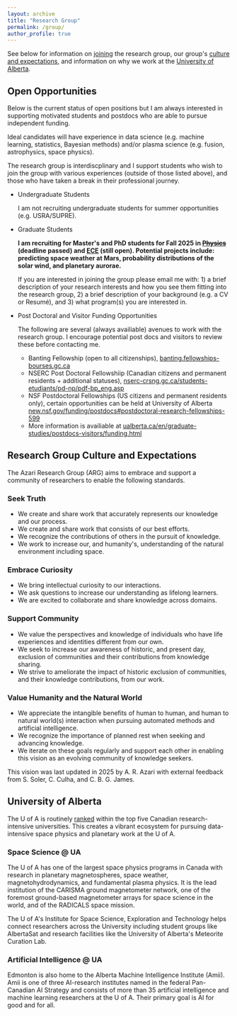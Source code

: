 ```yaml
---
layout: archive
title: "Research Group"
permalink: /group/
author_profile: true
---
```


See below for information on [joining](#open-opportunities) the research group, our group's [culture and expectations](#research-group-culture-and-expectations), and information on why we work at the [University of Alberta](#university-of-alberta).

## Open Opportunities

Below is the current status of open positions but I am always interested in supporting motivated students and postdocs who are able to pursue independent funding.  

Ideal candidates will have experience in data science (e.g. machine learning, statistics, Bayesian methods) and/or plasma science (e.g. fusion, astrophysics, space physics). 

The research group is interdiscplinary and I support students who wish to join the group with various experiences (outside of those listed above), and those who have taken a break in their professional journey. 

- Undergraduate Students

  I am not recruiting undergraduate students for summer opportunities (e.g. USRA/SUPRE).

- Graduate Students

  **I am recruiting for Master's and PhD students for Fall 2025 in ~~[Physics](https://www.ualberta.ca/en/physics/index.html)~~ (deadline passed) and [ECE](https://www.ualberta.ca/en/engineering/electrical-computer-engineering/index.html) (still open). Potential projects include: predicting space weather at Mars, probability distributions of the solar wind, and planetary aurorae.**

  If you are interested in joining the group please email me with: 1) a brief description of your research interests and how you see them fitting into the research group, 2) a brief description of your background (e.g. a CV or Resumé), and 3) what program(s) you are interested in. 

- Post Doctoral and Visitor Funding Opportunities

  The following are several (always availiable) avenues to work with the research group. I encourage
  potential post docs and visitors to review these before contacting me.

    - Banting Fellowship (open to all citizenships), [banting.fellowships-bourses.gc.ca](https://banting.fellowships-bourses.gc.ca)
    - NSERC Post Doctoral Fellowshiip (Canadian citizens and permanent residents + additional statuses), [nserc-crsng.gc.ca/students-etudiants/pd-np/pdf-bp_eng.asp](https://www.nserc-crsng.gc.ca/students-etudiants/pd-np/pdf-bp_eng.asp)
    - NSF Postdoctoral Fellowships (US citizens and permanent residents only), certain opportunities can be held at University of Alberta [new.nsf.gov/funding/postdocs#postdoctoral-research-fellowships-599](https://new.nsf.gov/funding/postdocs#postdoctoral-research-fellowships-599)
    - More information is availiable at [ualberta.ca/en/graduate-studies/postdocs-visitors/funding.html](https://www.ualberta.ca/en/graduate-studies/postdocs-visitors/funding.html)

## Research Group Culture and Expectations

The Azari Research Group (ARG) aims to embrace and support a community of researchers to enable the following standards. 

### Seek Truth
- We create and share work that accurately represents our knowledge and our process.
- We create and share work that consists of our best efforts.
- We recognize the contributions of others in the pursuit of knowledge. 
- We work to increase our, and humanity's, understanding of the natural environment including space.

### Embrace Curiosity
- We bring intellectual curiosity to our interactions.
- We ask questions to increase our understanding as lifelong learners. 
- We are excited to collaborate and share knowledge across domains.
 
### Support Community
- We value the perspectives and knowledge of individuals who have life experiences and identities different from our own.
- We seek to increase our awareness of historic, and present day, exclusion of communities and their contributions from knowledge sharing.
- We strive to ameliorate the impact of historic exclusion of communities, and their knowledge contributions, from our work.

### Value Humanity and the Natural World
- We appreciate the intangible benefits of human to human, and human to natural world(s) interaction when pursuing automated methods and artificial intelligence.
- We recognize the importance of planned rest when seeking and advancing knowledge. 
- We iterate on these goals regularly and support each other in enabling this vision as an evolving community of knowledge seekers.

This vision was last updated in 2025 by A. R. Azari with external feedback from S. Soler, C. Culha, and C. B. G. James.

## University of Alberta

The U of A is routinely [ranked](https://www.ualberta.ca/en/about/university-rankings/index.html) within the top five Canadian research-intensive universities. This creates a vibrant ecosystem for pursuing data-intensive space physics and planetary work at the U of A.

### Space Science @ UA

The U of A has one of the largest space physics programs in Canada with research in planetary magnetospheres, space weather, magnetohydrodynamics, and fundamental plasma physics. It is the lead institution of the CARISMA ground magnetometer network, one of the foremost ground-based magnetometer arrays for space science in the world, and of the RADICALS space mission. 

The U of A's Institute for Space Science, Exploration and Technology helps connect researchers across the University including student groups like AlbertaSat and research facilities like the University of Alberta's Meteorite Curation Lab.

### Artificial Intelligence @ UA

Edmonton is also home to the Alberta Machine Intelligence Institute (Amii). Amii is one of three AI-research institutes named in the federal Pan-Canadian AI Strategy and consists of more than 35 artificial intelligence and machine learning researchers at the U of A. Their primary goal is AI for good and for all. 


